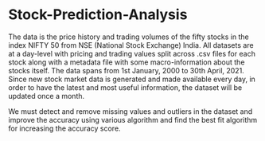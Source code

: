# Stock-Prediction-Analysis

The data is the price history and trading volumes of the fifty stocks in the index NIFTY 50 from NSE (National Stock Exchange) India. All datasets are at a day-level with pricing and trading values split across .csv files for each stock along with a metadata file with some macro-information about the stocks itself. The data spans from 1st January, 2000 to 30th April, 2021.
Since new stock market data is generated and made available every day, in order to have the latest and most useful information, the dataset will be updated once a month.

We must detect and remove missing values and outliers in the dataset and improve the accuracy using various algorithm and find the best fit algorithm for increasing the accuracy score.
